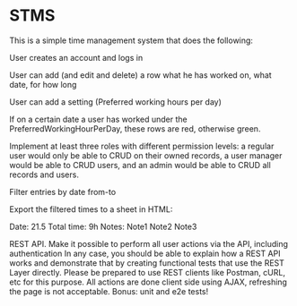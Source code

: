 # STMS
This is a simple time management system that does the following:

User  creates an account and logs in

User can add (and edit and delete) a row what he has worked on, what date, for how long

User can add a setting (Preferred working hours per day)

If on a certain date a user has worked under the PreferredWorkingHourPerDay, these rows are red, otherwise green.

Implement at least three roles with different permission levels: a regular user would only be able to CRUD on their owned records, a user manager would be able to CRUD users, and an admin would be able to CRUD all records and users.

Filter entries by date from-to

Export the filtered times to a sheet in HTML:

Date: 21.5
Total time: 9h
Notes:
Note1
Note2
Note3

REST API. Make it possible to perform all user actions via the API, including authentication 
In any case, you should be able to explain how a REST API works and demonstrate that by creating functional tests that use the REST Layer directly. Please be prepared to use REST clients like Postman, cURL, etc for this purpose.
All actions are done client side using AJAX, refreshing the page is not acceptable. 
Bonus: unit and e2e tests!


